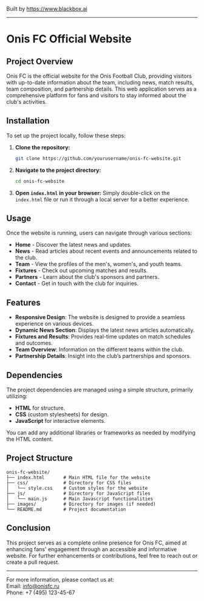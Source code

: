 
Built by https://www.blackbox.ai

---

# Onis FC Official Website

## Project Overview
Onis FC is the official website for the Onis Football Club, providing visitors with up-to-date information about the team, including news, match results, team composition, and partnership details. This web application serves as a comprehensive platform for fans and visitors to stay informed about the club's activities.

## Installation
To set up the project locally, follow these steps:

1. **Clone the repository:**
   ```bash
   git clone https://github.com/yourusername/onis-fc-website.git
   ```

2. **Navigate to the project directory:**
   ```bash
   cd onis-fc-website
   ```

3. **Open `index.html` in your browser:**
   Simply double-click on the `index.html` file or run it through a local server for a better experience.

## Usage
Once the website is running, users can navigate through various sections:
- **Home** - Discover the latest news and updates.
- **News** - Read articles about recent events and announcements related to the club.
- **Team** - View the profiles of the men's, women's, and youth teams.
- **Fixtures** - Check out upcoming matches and results.
- **Partners** - Learn about the club's sponsors and partners.
- **Contact** - Get in touch with the club for inquiries.

## Features
- **Responsive Design**: The website is designed to provide a seamless experience on various devices.
- **Dynamic News Section**: Displays the latest news articles automatically.
- **Fixtures and Results**: Provides real-time updates on match schedules and outcomes.
- **Team Overview**: Information on the different teams within the club.
- **Partnership Details**: Insight into the club’s partnerships and sponsors.

## Dependencies
The project dependencies are managed using a simple structure, primarily utilizing:
- **HTML** for structure.
- **CSS** (custom stylesheets) for design.
- **JavaScript** for interactive elements.

You can add any additional libraries or frameworks as needed by modifying the HTML content.

## Project Structure
```
onis-fc-website/
├── index.html       # Main HTML file for the website
├── css/             # Directory for CSS files
│   └── style.css    # Custom styles for the website
├── js/              # Directory for JavaScript files
│   └── main.js      # Main Javascript functionalities
├── images/          # Directory for images (if needed)
└── README.md        # Project documentation
```

## Conclusion
This project serves as a complete online presence for Onis FC, aimed at enhancing fans' engagement through an accessible and informative website. For further enhancements or contributions, feel free to reach out or create a pull request.

---

For more information, please contact us at:  
Email: info@onisfc.ru  
Phone: +7 (495) 123-45-67